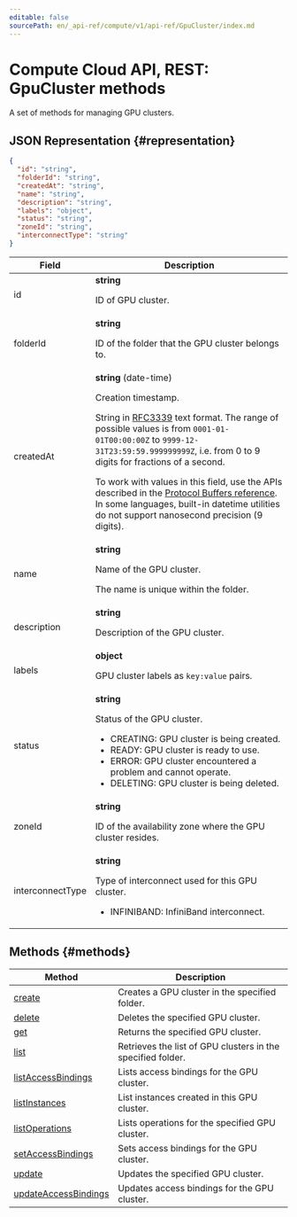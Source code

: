 ```yaml
---
editable: false
sourcePath: en/_api-ref/compute/v1/api-ref/GpuCluster/index.md
---
```


# Compute Cloud API, REST: GpuCluster methods
A set of methods for managing GPU clusters.
## JSON Representation {#representation}
```json 
{
  "id": "string",
  "folderId": "string",
  "createdAt": "string",
  "name": "string",
  "description": "string",
  "labels": "object",
  "status": "string",
  "zoneId": "string",
  "interconnectType": "string"
}
```
 
Field | Description
--- | ---
id | **string**<br><p>ID of GPU cluster.</p> 
folderId | **string**<br><p>ID of the folder that the GPU cluster belongs to.</p> 
createdAt | **string** (date-time)<br><p>Creation timestamp.</p> <p>String in <a href="https://www.ietf.org/rfc/rfc3339.txt">RFC3339</a> text format. The range of possible values is from ``0001-01-01T00:00:00Z`` to ``9999-12-31T23:59:59.999999999Z``, i.e. from 0 to 9 digits for fractions of a second.</p> <p>To work with values in this field, use the APIs described in the <a href="https://developers.google.com/protocol-buffers/docs/reference/overview">Protocol Buffers reference</a>. In some languages, built-in datetime utilities do not support nanosecond precision (9 digits).</p> 
name | **string**<br><p>Name of the GPU cluster.</p> <p>The name is unique within the folder.</p> 
description | **string**<br><p>Description of the GPU cluster.</p> 
labels | **object**<br><p>GPU cluster labels as ``key:value`` pairs.</p> 
status | **string**<br><p>Status of the GPU cluster.</p> <ul> <li>CREATING: GPU cluster is being created.</li> <li>READY: GPU cluster is ready to use.</li> <li>ERROR: GPU cluster encountered a problem and cannot operate.</li> <li>DELETING: GPU cluster is being deleted.</li> </ul> 
zoneId | **string**<br><p>ID of the availability zone where the GPU cluster resides.</p> 
interconnectType | **string**<br><p>Type of interconnect used for this GPU cluster.</p> <ul> <li>INFINIBAND: InfiniBand interconnect.</li> </ul> 

## Methods {#methods}
Method | Description
--- | ---
[create](create.md) | Creates a GPU cluster in the specified folder.
[delete](delete.md) | Deletes the specified GPU cluster.
[get](get.md) | Returns the specified GPU cluster.
[list](list.md) | Retrieves the list of GPU clusters in the specified folder.
[listAccessBindings](listAccessBindings.md) | Lists access bindings for the GPU cluster.
[listInstances](listInstances.md) | List instances created in this GPU cluster.
[listOperations](listOperations.md) | Lists operations for the specified GPU cluster.
[setAccessBindings](setAccessBindings.md) | Sets access bindings for the GPU cluster.
[update](update.md) | Updates the specified GPU cluster.
[updateAccessBindings](updateAccessBindings.md) | Updates access bindings for the GPU cluster.